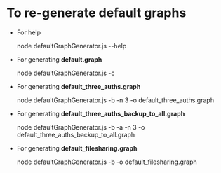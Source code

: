 # To re-generate default graphs

* For help

	node defaultGraphGenerator.js --help

* For generating **default.graph**

	node defaultGraphGenerator.js -c

* For generating **default_three_auths.graph**

	node defaultGraphGenerator.js -b -n 3 -o default_three_auths.graph

* For generating **default_three_auths_backup_to_all.graph**

	node defaultGraphGenerator.js -b -a -n 3 -o default_three_auths_backup_to_all.graph
	
* For generating **default_filesharing.graph**

	node defaultGraphGenerator.js -b -o default_filesharing.graph